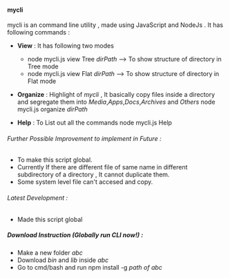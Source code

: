 #### mycli

mycli is an command line utility , made using JavaScript and NodeJs .
It has following commands :
* **View** : 
    It has following two modes
    * node mycli.js view Tree *dirPath* --> To show structure of directory in Tree mode 
    * node mycli.js view Flat *dirPath* --> To show structure of directory in Flat mode

* **Organize** :
    Highlight of *mycli* , It basically copy files inside a directory and segregate them into *Media*,*Apps*,*Docs*,*Archives* and *Others*
    node mycli.js organize *dirPath*

* **Help** :
    To List out all the commands
    node mycli.js Help

###### Further Possible Improvement to implement in Future :
* To make this script global.
* Currently If there are different file of same name in different subdirectory of a directory , It cannot duplicate them.
* Some system level file can't accesed and copy.

###### Latest Development :
* Made this script global

##### Download Instruction (Globally run CLI now!) :
* Make a new folder *abc*
* Download *bin* and *lib* inside *abc*
* Go to cmd/bash and run 
    npm install -g *path of abc*
